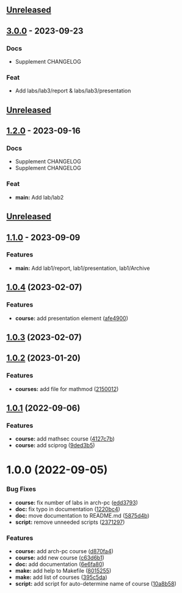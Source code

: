 <a name="unreleased"></a>
## [Unreleased]


<a name="3.0.0"></a>
## [3.0.0] - 2023-09-23
### Docs
- Supplement CHANGELOG

### Feat
- Add labs/lab3/report & labs/lab3/presentation


[Unreleased]: https://github.com/tekerinkin/study_2022-2023_infosec/compare/3.0.0...HEAD
[3.0.0]: https://github.com/tekerinkin/study_2022-2023_infosec/compare/1.2.0...3.0.0

<a name="unreleased"></a>
## [Unreleased]


<a name="1.2.0"></a>
## [1.2.0] - 2023-09-16
### Docs
- Supplement CHANGELOG
- Supplement CHANGELOG

### Feat
- **main:** Add lab/lab2


[Unreleased]: https://github.com/tekerinkin/study_2022-2023_infosec/compare/1.2.0...HEAD
[1.2.0]: https://github.com/tekerinkin/study_2022-2023_infosec/compare/1.1.0...1.2.0
<a name="unreleased"></a>
## [Unreleased]


<a name="1.1.0"></a>
## [1.1.0] - 2023-09-09
### Features
- **main:** Add lab1/report, lab1/presentation, lab1/Archive

[Unreleased]: https://github.com/tekerinkin/study_2022-2023_infosec/compare/1.1.0...HEAD
[1.1.0]: https://github.com/tekerinkin/study_2022-2023_infosec/compare/1.0.0...1.1.0

## [1.0.4](https://github.com/yamadharma/course-directory-student-template/compare/v1.0.3...v1.0.4) (2023-02-07)


### Features

* **course:** add presentation element ([afe4900](https://github.com/yamadharma/course-directory-student-template/commit/afe49009b2f1ca47385f3020048617a0570ed196))



## [1.0.3](https://github.com/yamadharma/course-directory-student-template/compare/v1.0.2...v1.0.3) (2023-02-07)



## [1.0.2](https://github.com/yamadharma/course-directory-student-template/compare/v1.0.1...v1.0.2) (2023-01-20)


### Features

* **courses:** add file for mathmod ([2150012](https://github.com/yamadharma/course-directory-student-template/commit/2150012e885375b09edc64d4c709bfb8bc6edacc))



## [1.0.1](https://github.com/yamadharma/course-directory-student-template/compare/v1.0.0...v1.0.1) (2022-09-06)


### Features

* **course:** add mathsec course ([4127c7b](https://github.com/yamadharma/course-directory-student-template/commit/4127c7b10f6784e6d3e54effa3b1e57b4808dfe6))
* **course:** add sciprog ([9ded3b5](https://github.com/yamadharma/course-directory-student-template/commit/9ded3b53f48275c394b3c6bdb465013e83d88def))



# 1.0.0 (2022-09-05)


### Bug Fixes

* **course:** fix number of labs in arch-pc ([edd3793](https://github.com/yamadharma/course-directory-student-template/commit/edd379372c071c796cf84c38cdd7fe996afd0cdb))
* **doc:** fix typo in documentation ([1220bc4](https://github.com/yamadharma/course-directory-student-template/commit/1220bc4a802e558e2a18036b43e39ca131ee644c))
* **doc:** move documentation to README.md ([5875d4b](https://github.com/yamadharma/course-directory-student-template/commit/5875d4bc52646e868974ec518a96fe18c0235b40))
* **script:** remove unneeded scripts ([2371297](https://github.com/yamadharma/course-directory-student-template/commit/23712978562979560713861201f50c82e447e042))


### Features

* **course:** add arch-pc course ([d870fa4](https://github.com/yamadharma/course-directory-student-template/commit/d870fa48c7955d3a068e14bb096c5530c9c48ee1))
* **course:** add new course ([c63d6b1](https://github.com/yamadharma/course-directory-student-template/commit/c63d6b162ed4df91d96bd9a9ea5ee014bdd42f73))
* **doc:** add documentation ([6e6fa80](https://github.com/yamadharma/course-directory-student-template/commit/6e6fa80ecf9a7a2fa1dbd3e45cdf28dc07a1a1f8))
* **make:** add help to Makefile ([8015255](https://github.com/yamadharma/course-directory-student-template/commit/8015255d434b2a4735f0ea406ef99be4d68f8b6f))
* **make:** add list of courses ([395c5da](https://github.com/yamadharma/course-directory-student-template/commit/395c5da4de44d792ee5ceb45f255004a0e0f7e30))
* **script:** add script for auto-determine name of course ([10a8b58](https://github.com/yamadharma/course-directory-student-template/commit/10a8b58ccf830930dc6daf15d664582ce87913e3))




